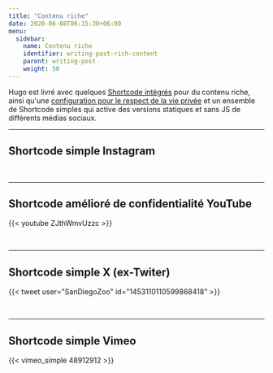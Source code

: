 ```yaml
---
title: "Contenu riche"
date: 2020-06-08T06:15:30+06:00
menu:
  sidebar:
    name: Contenu riche
    identifier: writing-post-rich-content
    parent: writing-post
    weight: 50
---
```


Hugo est livré avec quelques [Shortcode intégrés](https://gohugo.io/content-management/shortcodes/#use-hugo-s-built-in-shortcodes) pour du contenu riche, ainsi qu'une [configuration pour le respect de la vie privée](https://gohugo.io/about/hugo-and-gdpr/) et un ensemble de Shortcode simples qui active des versions statiques et sans JS de différents médias sociaux.

<!--more-->
---

## Shortcode simple Instagram
<!-- ref: https://github.com/gohugoio/hugo/issues/7879 -->

<br>

---

## Shortcode amélioré de confidentialité YouTube 

{{< youtube ZJthWmvUzzc >}}

<br>

---

## Shortcode simple X (ex-Twiter) 

{{< tweet user="SanDiegoZoo" id="1453110110599868418" >}}

<br>

---

## Shortcode simple Vimeo 

{{< vimeo_simple 48912912 >}}
